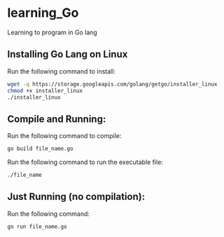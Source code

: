 # learning_Go
Learning to program in Go lang

## Installing Go Lang on Linux
Run the following command to install:
```sh
wget -q https://storage.googleapis.com/golang/getgo/installer_linux
chmod +x installer_linux 
./installer_linux 
```
## Compile and Running:
Run the following command to compile:
```sh
go build file_name.go 
```
Run the following command to run the executable file:
```sh
./file_name 
```
## Just Running (no compilation):
Run the following command:
```sh
go run file_name.go
```
